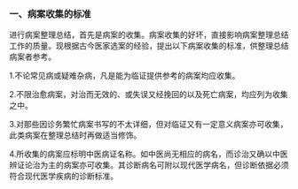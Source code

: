 ### 一、病案收集的标准

进行病案整理总结，首先是病案的收集。病案收集的好坏，直接影响病案整理总结工作的质量。现根据古今医家选案的经验，提出以下病案收集的标准，供整理总结病案者参考。

1.不论常见病或疑难杂病，凡是能为临证提供参考的病案均应收集。

2.不限治愈病案，对治而无效的、或失误又经挽回的以及死亡病案，均应列为收集之中。

3.对那些因诊务繁忙病案书写的不太详细，但对临证又有一定意义病案亦可收集，此类病案在整理总结时再做适当修饰。

4.所收集的病案应标明中医病证名称。如中医尚无相应的病名，而诊治又确以中医辨证论治为主的病案亦可收集。其诊断病名可附以现代医学病名，但诊断依据必须符合现代医学疾病的诊断标准。
